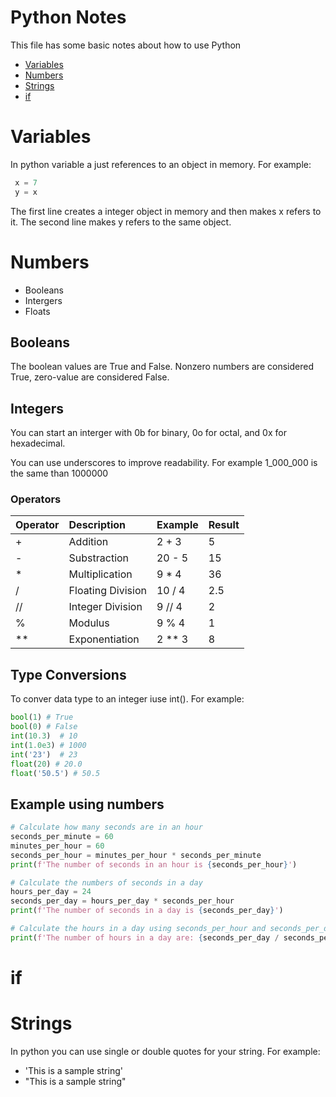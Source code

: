 # Python Notes
This file has some basic notes about how to use Python

* [Variables](#variables)
* [Numbers](#numbers)
* [Strings](#strings)
* [if](#if)

# Variables
In python variable a just references to an object in memory.  For example:

```python
 x = 7
 y = x
 ```


The first line creates a integer object in memory and then makes x refers to it.  The second line makes y refers to the same object.

# Numbers
* Booleans
* Intergers
* Floats

## Booleans
The boolean values are True and False. Nonzero numbers are considered True, zero-value are considered False.

## Integers
You can start an interger with 0b for binary, 0o for octal, and 0x for hexadecimal.

You can use underscores to improve readability.  For example 1_000_000  is the same than 1000000

### Operators

| Operator  | Description       | Example   | Result    |
|:--------- | :---------------- | :-------- | :-------- |
| +         | Addition          | 2 + 3     | 5         |
| -         | Substraction      | 20 - 5    | 15        |
| *         | Multiplication    | 9 * 4     | 36        |
| /         | Floating Division | 10 / 4    | 2.5       |
| //        | Integer Division  | 9 // 4    | 2         |
| %         | Modulus           | 9 % 4     | 1         |
| **        | Exponentiation    | 2 ** 3    | 8         |

## Type Conversions

To conver data type to an integer iuse int().  For example:

```python
bool(1) # True
bool(0) # False
int(10.3)  # 10
int(1.0e3) # 1000
int('23')  # 23
float(20) # 20.0
float('50.5') # 50.5
```

## Example using numbers
```python
# Calculate how many seconds are in an hour
seconds_per_minute = 60
minutes_per_hour = 60
seconds_per_hour = minutes_per_hour * seconds_per_minute
print(f'The number of seconds in an hour is {seconds_per_hour}')

# Calculate the numbers of seconds in a day
hours_per_day = 24
seconds_per_day = hours_per_day * seconds_per_hour
print(f'The number of seconds in a day is {seconds_per_day}')

# Calculate the hours in a day using seconds_per_hour and seconds_per_day
print(f'The number of hours in a day are: {seconds_per_day / seconds_per_hour}')
```

# if


# Strings
In python you can use single or double quotes for your string.  For example:

* 'This is a sample string'
* "This is a sample string"